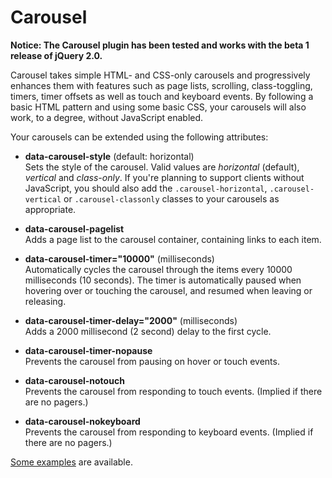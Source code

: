 # Carousel

**Notice: The Carousel plugin has been tested and works with the beta 1 release of jQuery 2.0.**

Carousel takes simple HTML- and CSS-only carousels and progressively enhances them with features such as page lists, scrolling, class-toggling, timers, timer offsets as well as touch and keyboard events. By following a basic HTML pattern and using some basic CSS, your carousels will also work, to a degree, without JavaScript enabled.

Your carousels can be extended using the following attributes:

-   **data-carousel-style** (default: horizontal)  
    Sets the style of the carousel. Valid values are *horizontal* (default), *vertical* and *class-only*. If you're planning to support clients without JavaScript, you should also add the `.carousel-horizontal`, `.carousel-vertical` or `.carousel-classonly` classes to your carousels as appropriate.
    
-   **data-carousel-pagelist**  
    Adds a page list to the carousel container, containing links to each item.
    
-   **data-carousel-timer="10000"** (milliseconds)  
    Automatically cycles the carousel through the items every 10000 milliseconds (10 seconds). The timer is automatically paused when hovering over or touching the carousel, and resumed when leaving or releasing.
    
-   **data-carousel-timer-delay="2000"** (milliseconds)  
    Adds a 2000 millisecond (2 second) delay to the first cycle.
    
-   **data-carousel-timer-nopause**  
    Prevents the carousel from pausing on hover or touch events.
    
-   **data-carousel-notouch**  
    Prevents the carousel from responding to touch events. (Implied if there are no pagers.)
    
-   **data-carousel-nokeyboard**  
    Prevents the carousel from responding to keyboard events. (Implied if there are no pagers.)
    
[Some examples](http://abitgone.github.com/jQuery-Plugins/Carousel) are available.
